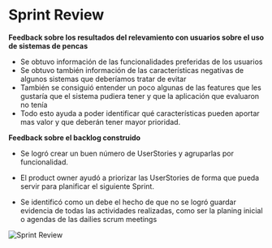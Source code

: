 # Sprint Review

**Feedback sobre los resultados del relevamiento con usuarios sobre el uso de sistemas de pencas**

- Se obtuvo información de las funcionalidades preferidas de los usuarios
- Se obtuvo también información de las características negativas de algunos sistemas que deberíamos tratar de evitar
- También se consiguió entender un poco algunas de las features que les gustaría que el sistema pudiera tener y que la aplicación que evaluaron no tenía
- Todo esto ayuda a poder identificar qué características pueden aportar mas valor y que deberán tener mayor prioridad.

**Feedback sobre el backlog construido**

- Se logró crear un buen número de UserStories y agruparlas por funcionalidad.
- El product owner ayudó a priorizar las UserStories de forma que pueda servir para planificar el siguiente Sprint.

- Se identificó como un debe el hecho de que no se logró guardar evidencia de todas las actividades realizadas, como ser la planing inicial o agendas de las dailies scrum meetings

![Sprint Review](img/2024-05-04-Review-Retro-Planning.PNG) 